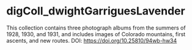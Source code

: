 # digColl_dwightGarriguesLavender
This collection contains three photograph albums from the summers of 1928, 1930, and 1931, and includes images of Colorado mountains, first ascents, and new routes. DOI: https://doi.org/10.25810/94wb-hw34
